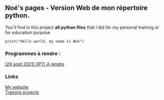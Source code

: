 ## Noé's pages - Version Web de mon répertoire python.

You'll find in this project **all python files** that I did for my personal training or for education purpose.<br>

```
print("Hello world, my name is Noé")
```

### Programmes à rendre :

[[29 août 2021] (IPT) A rendre](http://noednl.me)<br>

### Links

[My website](http://noe.dnl.free.fr)<br>
[Training projects](https://github.com/PyNoe/Python_TD/tree/main/TP%20Pr%C3%A9pa/Entrainement)<br>




